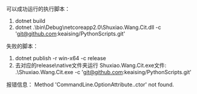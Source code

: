 可以成功运行的执行脚本： 

1. dotnet build
2. dotnet .\bin\Debug\netcoreapp2.0\Shuxiao.Wang.Cit.dll -c 'git@github.com:keaising/PythonScripts.git'

失败的脚本：

1. dotnet publish -r win-x64 -c release
2. 去对应的release\native文件夹运行 Shuxiao.Wang.Cit.exe文件: .\Shuxiao.Wang.Cit.exe -c 'git@github.com:keaising/PythonScripts.git'

报错信息：
Method 'CommandLine.OptionAttribute..ctor' not found.